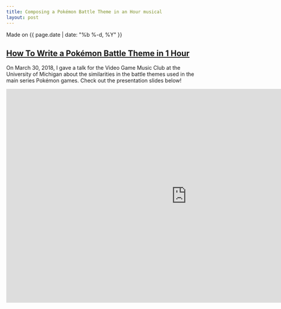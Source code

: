 ```yaml
---
title: Composing a Pokémon Battle Theme in an Hour musical
layout: post
---
```

Made on {{ page.date | date: "%b %-d, %Y" }}
## [How To Write a Pokémon Battle Theme in 1 Hour]({{page.url}})

On March 30, 2018, I gave a talk for the Video Game Music Club at the University of Michigan about the similarities in the battle themes used in the main series Pokémon games. Check out the presentation slides below!

<!--more-->

<iframe src="https://docs.google.com/presentation/d/e/2PACX-1vS_IQ2XCD1RNbY61GO2dxkxeP8iKzzXLkdn2DArv8HH2PB5hYxxBAERDCru9IGeSYNNzdMUcGZ-aUS7/embed?start=true&loop=false&delayms=60000" frameborder="0" width="960" height="569" allowfullscreen="true" mozallowfullscreen="true" webkitallowfullscreen="true"></iframe>
